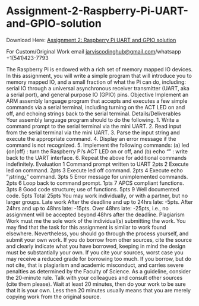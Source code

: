 # Assignment-2-Raspberry-Pi-UART-and-GPIO-solution


Download Here: [Assignment 2: Raspberry Pi UART and GPIO solution](https://jarviscodinghub.com/assignment/assignment-2-raspberry-pi-uart-and-gpio-solution/)

For Custom/Original Work email jarviscodinghub@gmail.com/whatsapp +1(541)423-7793

The Raspberry Pi is endowed with a rich set of memory mapped IO devices. In this assignment, you will write a simple program that will introduce you to memory mapped IO, and a small fraction of what the Pi can do, including: serial IO through a universal asynchronous receiver transmitter (UART, aka a serial port), and general purpose IO (GPIO) pins. Objective Implement an ARM assembly language program that accepts and executes a few simple commands via a serial terminal, including turning on the ACT LED on and off, and echoing strings back to the serial terminal. Details/Deliverables Your assembly language program should to do the following. 1. Write a command prompt to the serial terminal via the mini UART. 2. Read input from the serial terminal via the mini UART. 3. Parse the input string and execute the appropriate command. 4. Display an error message if the command is not recognized. 5. Implement the following commands: (a) led {on|off} : turn the Raspberry Pi’s ACT LED on or off, and (b) echo “” : write back to the UART interface. 6. Repeat the above for additional commands indefinitely. Evaluation 1 Command prompt written to UART 2pts 2 Execute led on command. 2pts 3 Execute led off command. 2pts 4 Execute echo ”¡string¿” command. 3pts 5 Error message for unimplemented commands. 2pts 6 Loop back to command prompt. 1pts 7 APCS compliant functions. 3pts 8 Good code structure; use of functions. 5pts 9 Well documented code. 5pts Total 25pts You may work individually, or with a partner, but no larger groups. Late work After the deadline and up to 24hrs late: -5pts. After 24hrs and up to 48hrs late: -15pts. Over 48hrs late: -25pts, i.e., no assignment will be accepted beyond 48hrs after the deadline. Plagiarism Work must me the sole work of the individual(s) submitting the work. You may find that the task for this assignment is similar to work found elsewhere. Nevertheless, you should go through the process yourself, and submit your own work. If you do borrow from other sources, cite the source and clearly indicate what you have borrowed, keeping in mind the design must be substantially your own. If you cite your sources, worst case you may receive a reduced grade for borrowing too much. If you borrow, but do not cite, that is plagiarism and academic misconduct, and carries severe penalties as determined by the Faculty of Science. As a guideline, consider the 20-minute rule. Talk with your colleagues and consult other sources (cite them please). Wait at least 20 minutes, then do your work to be sure that it is your own. Less then 20 minutes usually means that you are merely copying work from the original source.


